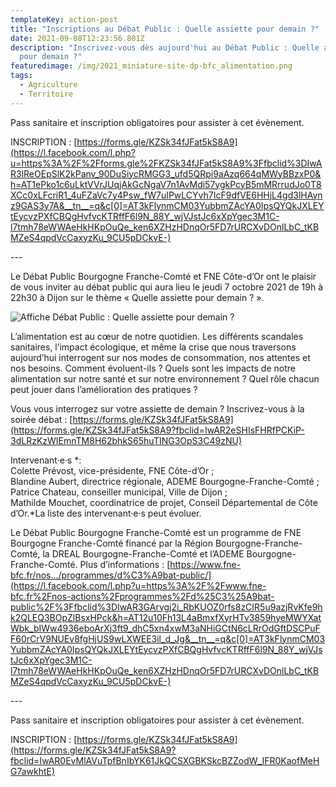 ```yaml
---
templateKey: action-post
title: "Inscriptions au Débat Public : Quelle assiette pour demain ?"
date: 2021-09-08T12:23:56.801Z
description: "Inscrivez-vous dès aujourd'hui au Débat Public : Quelle assiette
  pour demain ?"
featuredimage: /img/2021_miniature-site-dp-bfc_alimentation.png
tags:
  - Agriculture
  - Territoire
---
```

<!--StartFragment-->

Pass sanitaire et inscription obligatoires pour assister à cet évènement.

INSCRIPTION : [https://forms.gle/KZSk34fJFat5kS8A9](https://l.facebook.com/l.php?u=https%3A%2F%2Fforms.gle%2FKZSk34fJFat5kS8A9%3Ffbclid%3DIwAR3lReOEpSlK2kPanv_90DuSiycRMGG3_ufd5QRpi9aAzq664qMWyBBzxP0&h=AT1ePko1c6uLktVVrJUqjAkGcNgaV7n1AvMdi57ygkPcyB5mMRrrudJo0T8XCc0xLFcriR1_4uFZaVc7y4Psw_fW7uIPwLCYvh7IcF9dfVE6HHjL4gd3lHAynz9GAS3y7A&__tn__=q&c[0]=AT3kFlynmCM03YubbmZAcYA0IpsQYQkJXLEYtEycvzPXfCBQgHvfvcKTRffF6l9N_88Y_wjVJstJc6xXpYgec3M1C-l7tmh78eWWAeHkHKpOuQe_ken6XZHzHDnqOr5FD7rURCXvDOnlLbC_tKBMZeS4qpdVcCaxyzKu_9CU5pDCkvE-)

\---

Le Débat Public Bourgogne Franche-Comté et FNE Côte-d’Or ont le plaisir de vous inviter au débat public qui aura lieu le jeudi 7 octobre 2021 de 19h à 22h30 à Dijon sur le thème « Quelle assiette pour demain ? ».

![Affiche Débat Public : Quelle assiette pour demain ?](/img/2021_affiche-dp-bfc_alimentation.png?nf_resize=fit&w=350#img-center "Affiche Débat Public : Quelle assiette pour demain ?")

L’alimentation est au cœur de notre quotidien. Les différents scandales sanitaires, l’impact écologique, et même la crise que nous traversons aujourd’hui interrogent sur nos modes de consommation, nos attentes et nos besoins. Comment évoluent-ils ? Quels sont les impacts de notre alimentation sur notre santé et sur notre environnement ? Quel rôle chacun peut jouer dans l’amélioration des pratiques ?

Vous vous interrogez sur votre assiette de demain ? Inscrivez-vous à la soirée débat : [https://forms.gle/KZSk34fJFat5kS8A9](https://forms.gle/KZSk34fJFat5kS8A9?fbclid=IwAR2eSHIsFHRfPCKiP-3dLRzKzWIEmnTM8H62bhkS65huTING3OpS3C49zNU)

Intervenant·e·s *:\
Colette Prévost, vice-présidente, FNE Côte-d’Or ;\
Blandine Aubert, directrice régionale, ADEME Bourgogne-Franche-Comté ;\
Patrice Chateau, conseiller municipal, Ville de Dijon ;\
Mathilde Mouchet, coordinatrice de projet, Conseil Départemental de Côte d’Or.*La liste des intervenant·e·s peut évoluer.

Le Débat Public Bourgogne Franche-Comté est un programme de FNE Bourgogne Franche-Comté financé par la Région Bourgogne-Franche-Comté, la DREAL Bourgogne-Franche-Comté et l’ADEME Bourgogne-Franche-Comté. Plus d’informations : [https://www.fne-bfc.fr/nos.../programmes/d%C3%A9bat-public/](https://l.facebook.com/l.php?u=https%3A%2F%2Fwww.fne-bfc.fr%2Fnos-actions%2Fprogrammes%2Fd%25C3%25A9bat-public%2F%3Ffbclid%3DIwAR3GArvgj2i_RbKUOZ0rfs8zCIR5u9azjRvKfe9hk2QLEQ3BOpZlBsxHPck&h=AT12u10Fh13L4aBmxfXyrHTv3859hyeMWYXatWbk_bIWw4936eboArXj3ft9_dhC5xn4xwM3aNHiGCtN6cLRrOdGftDSCPuFF60rCrV9NUEv8fgHjUS9wLXWEE3il_d_Jg&__tn__=q&c[0]=AT3kFlynmCM03YubbmZAcYA0IpsQYQkJXLEYtEycvzPXfCBQgHvfvcKTRffF6l9N_88Y_wjVJstJc6xXpYgec3M1C-l7tmh78eWWAeHkHKpOuQe_ken6XZHzHDnqOr5FD7rURCXvDOnlLbC_tKBMZeS4qpdVcCaxyzKu_9CU5pDCkvE-)

\---

Pass sanitaire et inscription obligatoires pour assister à cet évènement.

INSCRIPTION : [https://forms.gle/KZSk34fJFat5kS8A9](https://forms.gle/KZSk34fJFat5kS8A9?fbclid=IwAR0EvMlAVuTpfBnIbYK61JkQCSXGBKSkcBZZodW_IFR0KaofMeHG7awkhtE)

<!--EndFragment-->